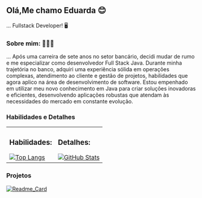


## Olá,Me chamo Eduarda 😊
... Fullstack Developer! 🖥
### Sobre mim: 👩🏻‍🦰
... Após uma carreira de sete anos no setor bancário, decidi mudar de rumo e me especializar como desenvolvedor Full Stack Java. Durante minha trajetória no banco, adquiri uma experiência sólida em operações complexas, atendimento ao cliente e gestão de projetos, habilidades que agora aplico na área de desenvolvimento de software. Estou empenhado em utilizar meu novo conhecimento em Java para criar soluções inovadoras e eficientes, desenvolvendo aplicações robustas que atendam às necessidades do mercado em constante evolução.

### Habilidades e Detalhes

<table>
  <tr>
    <td>
      <h3>Habilidades:</h3>
      <a href="https://github.com/anuraghazra/github-readme-stats">
        <img src="https://github-readme-stats.vercel.app/api/top-langs/?username=dudda-soares&layout=donut&theme=dracula" alt="Top Langs">
      </a>
    </td>
    <td>
      <h3>Detalhes:</h3>
      <a href="https://github.com/anuraghazra/github-readme-stats">
        <img src="https://github-readme-stats.vercel.app/api?username=dudda-soares&show_icons=true&theme=dracula" alt="GitHub Stats">
      </a>
    </td>
  </tr>
</table>

### Projetos

<a href="https://github.com/anuraghazra/github-readme-stats">
  <img src="https://github-readme-stats.vercel.app/api/pin/?username=dudda-soares&repo=SCCP-Corinthians&theme=dracula" alt="Readme_Card">
</a>







